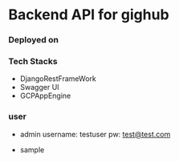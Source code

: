 # Backend API for gighub

### Deployed on 

### Tech Stacks
- DjangoRestFrameWork
- Swagger UI
- GCPAppEngine

### user
- admin
username: testuser
pw: test@test.com

- sample
